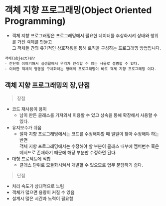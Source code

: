 # 객체 지향 프로그래밍(Object Oriented Programming)

- 객체 지향 프로그래밍은 프로그래밍에서 필요한 데이터를 추상화시켜 상태와 행위를 가진 객체를 만들고<br>
  그 객체들 간의 유기적인 상호작용을 통해 로직을 구성하는 프로그래밍 방법입니다.
```
객체(object)란?
- 간단히 이야기해서 실생활에서 우리가 인식할 수 있는 사물로 설명할 수 있다.
- 이러한 객체의 행동을 구체화하는 형태의 프로그래밍이 바로 객체 지향 프로그래밍 이다.
```

## 객체 지향 프로그래밍의 장,단점
> 장점
- 코드 재사용이 용이
  - 남이 만든 클래스를 가져와서 이용할 수 있고 상속을 통해 확장해서 사용할 수 있다.
- 유지보수가 쉬움
  - 절차 지향 프로그래밍에서는 코드를 수정해야할 때 일일이 찾아 수정해야 하는 반면<br>
    객체 지향 프로그래밍에서는 수정해야 할 부분이 클래스 내부에 멤버변수 혹은 메서드로 존재하기 때문에 해당 부분만 수정하면 된다. 
- 대형 프로젝트에 적합
  - 클래스 단위로 모듈화시켜서 개발할 수 있으므로 업무 분담하기 쉽다.

> 단점
- 처리 속도가 상대적으로 느림
- 객체가 많으면 용량이 커질 수 있음
- 설계시 많은 시간과 노력이 필요함
